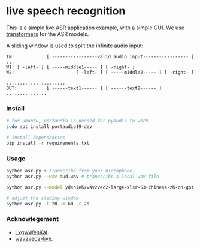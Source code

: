 # live speech recognition

This is a simple live ASR application example, with a simple GUI.
We use [transformers](https://huggingface.co/models) for the ASR models.

A sliding window is used to split the infinite audio input:
```
IN:            [ -----------------valid audio input----------------- ] ...
W1: [ -left- ] [ -----middle1----- ] [ -right- ]
W2:                       [ -left- ] [ -----middle2----- ] [ -right- ] 
                                                    ......................
OUT:           [ ------text1------ ] [ ------text2------ ] ...............
```


### Install

```bash
# for ubuntu, portaudio is needed for pyaudio to work.
sudo apt install portaudio19-dev

# install dependencies
pip install -r requirements.txt
```

### Usage

```bash
python asr.py # transcribe from your microphone.
python asr.py --wav aud.wav # transcribe a local wav file.

python asr.py --model ydshieh/wav2vec2-large-xlsr-53-chinese-zh-cn-gpt # change the ASR model

# adjust the sliding window
python asr.py -l 20 -m 60 -r 20

```

### Acknowlegement
* [LxgwWenKai](https://github.com/lxgw/LxgwWenKai).
* [wav2vec2-live](https://github.com/oliverguhr/wav2vec2-live).